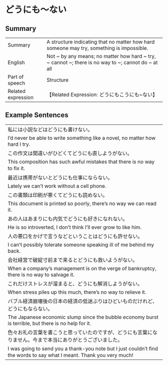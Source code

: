 # どうにも～ない

## Summary

<table><tr>   <td>Summary</td>   <td>A structure indicating that no matter how hard someone may try, something is impossible.</td></tr><tr>   <td>English</td>   <td>Not ~ by any means; no matter how hard ~ try, ~ cannot ~; there is no way to ~; cannot do ~ at all</td></tr><tr>   <td>Part of speech</td>   <td>Structure</td></tr><tr>   <td>Related expression</td>   <td>【Related Expression: どうにもこうにも~ない】</td></tr></table>

## Example Sentences

<table><tr><td>私には小説などはどうにも書けない。</td></tr><tr><td>I’d never be able to write something like a novel, no matter how hard I try.</td></tr><tr><td>この作文は間違いがひどくてどうにも直しようがない。</td></tr><tr><td>This composition has such awful mistakes that there is no way to ﬁx it.</td></tr><tr><td>最近は携帯がないとどうにも仕事にならない。</td></tr><tr><td>Lately we can’t work without a cell phone.</td></tr><tr><td>この書類は印刷が悪くてどうにも読めない。</td></tr><tr><td>This document is printed so poorly, there’s no way we can read it.</td></tr><tr><td>あの人はあまりにも内気でどうにも好きになれない。</td></tr><tr><td>He is so introverted, I don’t think I’ll ever grow to like him.</td></tr><tr><td>人の悪口をかげで言うなどということはどうにも許せない。</td></tr><tr><td>I can’t possibly tolerate someone speaking ill of me behind my back.</td></tr><tr><td>会社経営で破綻寸前まで来るとどうにも救いようがない。</td></tr><tr><td>When a company’s management is on the verge of bankruptcy, there is no way to salvage it.</td></tr><tr><td>これだけストレスが溜まると、どうにも解消しようがない。</td></tr><tr><td>When stress piles up this much, there’s no way to relieve it.</td></tr><tr><td>バブル経済崩壊後の日本の経済の低迷ぶりはひどいものだけれど、どうにもならない。</td></tr><tr><td>The Japanese economic slump since the bubble economy burst is terrible, but there is no help for it.</td></tr><tr><td>色々お礼の言葉を書こうと思っていたのですが、どうにも言葉になりません。今まで本当にありがとうございました。</td></tr><tr><td>I was going to send you a thank-you note but I just couldn’t ﬁnd the words to say what I meant. Thank you very much!</td></tr></table>

